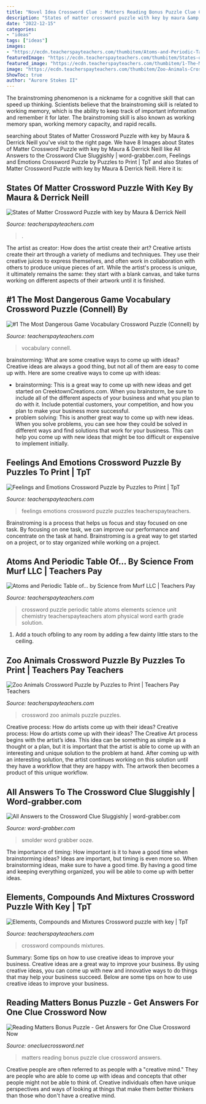 ```yaml
---
title: "Novel Idea Crossword Clue : Matters Reading Bonus Puzzle Clue Crossword Answers"
description: "States of matter crossword puzzle with key by maura &amp; derrick neill"
date: "2022-12-15"
categories:
- "ideas"
tags: ["ideas"]
images:
- "https://ecdn.teacherspayteachers.com/thumbitem/Atoms-and-Periodic-Table-of-the-Elements-Crossword-Puzzle-1467195041/original-247905-1.jpg"
featuredImage: "https://ecdn.teacherspayteachers.com/thumbitem/States-of-Matter-Crossword-Puzzle-with-key-1465906207/original-72556-1.jpg"
featured_image: "https://ecdn.teacherspayteachers.com/thumbitem/1-The-Most-Dangerous-Game-Vocabulary-Crossword-Puzzle-Connell-1500873684/original-76909-2.jpg"
image: "https://ecdn.teacherspayteachers.com/thumbitem/Zoo-Animals-Crossword-Puzzle-3044480-1488604200/original-3044480-2.jpg"
ShowToc: true
author: "Aurore Stokes II"
---
```



The brainstroming phenomenon is a nickname for a cognitive skill that can speed up thinking. Scientists believe that the brainstroming skill is related to working memory, which is the ability to keep track of important information and remember it for later. The brainstroming skill is also known as working memory span, working memory capacity, and rapid recalls.

	

		
searching about States of Matter Crossword Puzzle with key by Maura &amp; Derrick Neill you've visit to the right page. We have 8 Images about States of Matter Crossword Puzzle with key by Maura &amp; Derrick Neill like All Answers to the Crossword Clue Sluggishly | word-grabber.com, Feelings and Emotions Crossword Puzzle by Puzzles to Print | TpT and also States of Matter Crossword Puzzle with key by Maura &amp; Derrick Neill. Here it is:
		
    
## States Of Matter Crossword Puzzle With Key By Maura &amp; Derrick Neill

<img loading=lazy src="https://ecdn.teacherspayteachers.com/thumbitem/States-of-Matter-Crossword-Puzzle-with-key-1465906207/original-72556-1.jpg" onerror="this.onerror=null;this.src='https://tse1.mm.bing.net/th?id=OIP.ZNG1JYwDDrBEM88rbYebZwHaJm&amp;pid=15.1';" alt="States of Matter Crossword Puzzle with key by Maura &amp; Derrick Neill">

_Source: teacherspayteachers.com_

>. 

	

The artist as creator: How does the artist create their art?
Creative artists create their art through a variety of mediums and techniques. They use their creative juices to express themselves, and often work in collaboration with others to produce unique pieces of art. While the artist's process is unique, it ultimately remains the same: they start with a blank canvas, and take turns working on different aspects of their artwork until it is finished.

    
## #1 The Most Dangerous Game Vocabulary Crossword Puzzle (Connell) By

<img loading=lazy src="https://ecdn.teacherspayteachers.com/thumbitem/1-The-Most-Dangerous-Game-Vocabulary-Crossword-Puzzle-Connell-1500873684/original-76909-2.jpg" onerror="this.onerror=null;this.src='https://tse2.mm.bing.net/th?id=OIP.48i0SqAqA3By8VxHzb2rWwAAAA&amp;pid=15.1';" alt="#1 The Most Dangerous Game Vocabulary Crossword Puzzle (Connell) by">

_Source: teacherspayteachers.com_

>vocabulary connell. 

	

brainstorming: What are some creative ways to come up with ideas?
Creative ideas are always a good thing, but not all of them are easy to come up with. Here are some creative ways to come up with ideas: 
- brainstorming: This is a great way to come up with new ideas and get started on CreektownCreations.com. When you brainstorm, be sure to include all of the different aspects of your business and what you plan to do with it. Include potential customers, your competition, and how you plan to make your business more successful.
- problem solving: This is another great way to come up with new ideas. When you solve problems, you can see how they could be solved in different ways and find solutions that work for your business. This can help you come up with new ideas that might be too difficult or expensive to implement initially.

    
## Feelings And Emotions Crossword Puzzle By Puzzles To Print | TpT

<img loading=lazy src="https://ecdn.teacherspayteachers.com/thumbitem/Feelings-and-Emotions-Crossword-Puzzle-3041102-1512012062/original-3041102-1.jpg" onerror="this.onerror=null;this.src='https://tse1.mm.bing.net/th?id=OIP.GXxcSn_VQ60PifxkrA4C8wAAAA&amp;pid=15.1';" alt="Feelings and Emotions Crossword Puzzle by Puzzles to Print | TpT">

_Source: teacherspayteachers.com_

>feelings emotions crossword puzzle puzzles teacherspayteachers. 

	

Brainstroming is a process that helps us focus and stay focused on one task. By focusing on one task, we can improve our performance and concentrate on the task at hand. Brainstroming is a great way to get started on a project, or to stay organized while working on a project.

    
## Atoms And Periodic Table Of... By Science From Murf LLC | Teachers Pay

<img loading=lazy src="https://ecdn.teacherspayteachers.com/thumbitem/Atoms-and-Periodic-Table-of-the-Elements-Crossword-Puzzle-1467195041/original-247905-1.jpg" onerror="this.onerror=null;this.src='https://tse1.mm.bing.net/th?id=OIP.5CONVWibV_noWqINiZ2ZggAAAA&amp;pid=15.1';" alt="Atoms and Periodic Table of... by Science from Murf LLC | Teachers Pay">

_Source: teacherspayteachers.com_

>crossword puzzle periodic table atoms elements science unit chemistry teacherspayteachers atom physical word earth grade solution. 

	

1. Add a touch ofbling to any room by adding a few dainty little stars to the ceiling.

    
## Zoo Animals Crossword Puzzle By Puzzles To Print | Teachers Pay Teachers

<img loading=lazy src="https://ecdn.teacherspayteachers.com/thumbitem/Zoo-Animals-Crossword-Puzzle-3044480-1488604200/original-3044480-2.jpg" onerror="this.onerror=null;this.src='https://tse2.mm.bing.net/th?id=OIP.8sV5h5vvU4u-g0ucg8N03wAAAA&amp;pid=15.1';" alt="Zoo Animals Crossword Puzzle by Puzzles to Print | Teachers Pay Teachers">

_Source: teacherspayteachers.com_

>crossword zoo animals puzzle puzzles. 

	

Creative process: How do artists come up with their ideas?
Creative process: How do artists come up with their ideas?
The Creative Art process begins with the artist’s idea. This idea can be something as simple as a thought or a plan, but it is important that the artist is able to come up with an interesting and unique solution to the problem at hand. After coming up with an interesting solution, the artist continues working on this solution until they have a workflow that they are happy with. The artwork then becomes a product of this unique workflow.

    
## All Answers To The Crossword Clue Sluggishly | Word-grabber.com

<img loading=lazy src="https://www.word-grabber.com/3/m/2019/03/to-smolder.jpg" onerror="this.onerror=null;this.src='https://tse1.mm.bing.net/th?id=OIP.9noSHZZVtHb3a14lWWyofQHaEK&amp;pid=15.1';" alt="All Answers to the Crossword Clue Sluggishly | word-grabber.com">

_Source: word-grabber.com_

>smolder word grabber ooze. 

	

The importance of timing: How important is it to have a good time when brainstorming ideas?
Ideas are important, but timing is even more so. When brainstorming ideas, make sure to have a good time. By having a good time and keeping everything organized, you will be able to come up with better ideas.

    
## Elements, Compounds And Mixtures Crossword Puzzle With Key | TpT

<img loading=lazy src="https://ecdn.teacherspayteachers.com/thumbitem/Elements-Compounds-and-Mixtures-Crossword-puzzle-with-key-1465909524/original-69568-3.jpg" onerror="this.onerror=null;this.src='https://tse1.mm.bing.net/th?id=OIP.PzfV76CTjP9KiUPjUzIs3gAAAA&amp;pid=15.1';" alt="Elements, Compounds and Mixtures Crossword puzzle with key | TpT">

_Source: teacherspayteachers.com_

>crossword compounds mixtures. 

	

Summary: Some tips on how to use creative ideas to improve your business.
Creative ideas are a great way to improve your business. By using creative ideas, you can come up with new and innovative ways to do things that may help your business succeed. Below are some tips on how to use creative ideas to improve your business.

    
## Reading Matters Bonus Puzzle - Get Answers For One Clue Crossword Now

<img loading=lazy src="https://onecluecrossword.net/wp-content/uploads/One-Clue-Crossword-Bonus-Reading-Matters.jpg" onerror="this.onerror=null;this.src='https://tse1.mm.bing.net/th?id=OIP.9DK1aa4pFD19vVBIXNn6jgHaKO&amp;pid=15.1';" alt="Reading Matters Bonus Puzzle - Get Answers for One Clue Crossword Now">

_Source: onecluecrossword.net_

>matters reading bonus puzzle clue crossword answers. 

	

Creative people are often referred to as people with a "creative mind." They are people who are able to come up with ideas and concepts that other people might not be able to think of. Creative individuals often have unique perspectives and ways of looking at things that make them better thinkers than those who don't have a creative mind.

